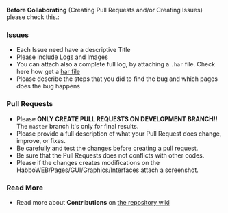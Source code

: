 **Before Collaborating** (Creating Pull Requests and/or Creating Issues) please check this.:

### Issues
* Each Issue need have a descriptive Title
* Please Include Logs and Images
* You can attach also a complete full log, by attaching a `.har` file. Check here how get a [har file](https://support.cloudflare.com/hc/en-us/articles/203118044-How-do-I-generate-a-HAR-file-)
* Please describe the steps that you did to find the bug and which pages does the bug happens

### Pull Requests
* Please **ONLY CREATE PULL REQUESTS ON DEVELOPMENT BRANCH!!** The `master` branch it's only for final results.
* Please provide a full description of what your Pull Request does change, improve, or fixes.
* Be carefully and test the changes before creating a pull request.
* Be sure that the Pull Requests does not conflicts with other codes.
* Please if the changes creates modifications on the HabboWEB/Pages/GUI/Graphics/Interfaces attach a screenshot.

### Read More
* Read more about **Contributions** on [the repository wiki](wiki/Before-Collaborating)
